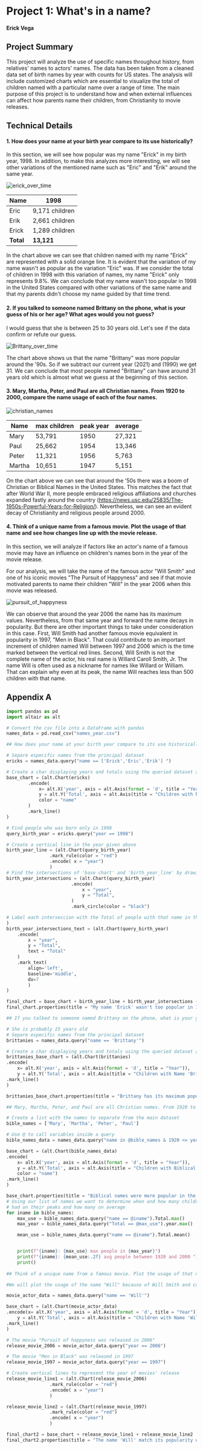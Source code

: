# Project 1: What's in a name?

__Erick Vega__

## Project Summary

This project will analyze the use of specific names throughout history, from relatives' names to actors' names. The data has been taken from a cleaned data set of birth names by year with counts for US states. The analysis will include customized charts which are essential to visualize the total of children named with a particular name over a  range of time. The main purpose of this project is to understand how and when external influences can affect how parents name their children, from Christianity to movie releases.

## Technical Details

#### 1. How does your name at your birth year compare to its use historically?

In this section, we will see how popular was my name "Erick" in my birth year, 1998. In addition, to make this analyzes more interesting, we will see other variations of the mentioned name such as "Eric" and "Erik" around the same year.

![erick_over_time](ericks.png)

 
|Name | 1998   |
|---|---------|
|Eric | 9,171 children|
|Erik | 2,661 children|
|Erick | 1,289 children|
|__Total__|__13,121__|
In the chart above we can see that children named with my name "Erick" are represented with a solid orange line. It is evident that the variation of my name wasn't as popular as the variation "Eric" was. If we consider the total of children in 1998 with this variation of names, my name "Erick" only represents 9.8%. We can conclude that my name wasn't too popular in 1998 in the United States compared with other variations of the same name and that my parents didn't choose my name guided by that time trend.


#### 2. If you talked to someone named Brittany on the phone, what is your guess of his or her age? What ages would you not guess?

I would guess that she is between 25 to 30 years old. Let's see if the data confirm or refute our guess.

![Brittany_over_time](brittanies.png)

The chart above shows us that the name "Brittany" was more popular around the '90s. So if we subtract our current year (2021) and (1990) we get 31. We can conclude that most people named "Brittany" can have around 31 years old which is almost what we guess at the beginning of this section.

#### 3. Mary, Martha, Peter, and Paul are all Christian names. From 1920 to 2000, compare the name usage of each of the four names.

![christian_names](christian_names.png)

|Name | max children | peak year| average|
|---|---------|---------|---------|
|Mary | 53,791| 1950| 27,321 |
|Paul| 25,662| 1954 | 13,346 |
|Peter| 11,321| 1956 | 5,763 |
|Martha| 10,651| 1947 | 5,151|

On the chart above we can see that around the '50s there was a boom of Christian or Biblical Names in the United States. This matches the fact that after World War II, more people embraced religious affiliations and churches expanded fastly around the country (https://news.usc.edu/25835/The-1950s-Powerful-Years-for-Religion/). Nevertheless, we can see an evident decay of Christianity and religious people around 2000.

#### 4. Think of a unique name from a famous movie. Plot the usage of that name and see how changes line up with the movie release.

In this section, we will analyze if factors like an actor's name of a famous movie may have an influence on children's names born in the year of the movie release. 

For our analysis, we will take the name of the famous actor "Will Smith" and one of his iconic movies "The Pursuit of Happyness" and see if that movie motivated parents to name their children "Will" in the year 2006 when this movie was released.

![pursuit_of_happyness](will_pursuit_of_happyness.png)

We can observe that around the year 2006 the name has its maximum values. Nevertheless, from that same year and forward the name decays in popularity. But there are other important things to take under consideration in this case. First, Will Smith had another famous movie equivalent in popularity in 1997, "Men in Black". That could contribute to an important increment of children named Will between 1997 and 2006 which is the time marked between the vertical red lines. Second, Will Smith is not the complete name of the actor, his real name is Willard Caroll Smith, Jr. The name Will is often used as a nickname for names like Willard or William. That can explain why even at its peak, the name Will reaches less than 500 children with that name.

## Appendix A

```python
import pandas as pd
import altair as alt

# Convert the csv file into a DataFrame with pandas
names_data = pd.read_csv("names_year.csv")

## How does your name at your birth year compare to its use historically?

# Separe especific names from the principal dataset
ericks = names_data.query("name == ['Erick','Eric','Erik'] ")

# Create a char displaying years and totals using the queried dataset above
base_chart = (alt.Chart(ericks)
        .encode(
            x= alt.X('year', axis = alt.Axis(format = 'd', title = "Year")), 
            y = alt.Y('Total', axis = alt.Axis(title = "Children with Name 'Erick' & variations")),
            color = "name"
        )
        .mark_line()
)

# Find people who was born only in 1998
query_birth_year = ericks.query("year == 1998")

# Create a vertical line in the year given above
birth_year_line = (alt.Chart(query_birth_year)
                .mark_rule(color = "red")
                .encode( x = "year")
                )
# Find the intersections of 'base chart' and 'birth_year_line' by drawing points
birth_year_intersections = (alt.Chart(query_birth_year)
                        .encode(
                            x = "year",
                            y = "Total",
                        )
                        .mark_circle(color = "black")

# Label each interseccion with the Total of people with that name in the given year                      
)
birth_year_intersections_text = (alt.Chart(query_birth_year)
    .encode(
        x = "year",
        y = "Total",
        text = "Total"
    )
    .mark_text(
        align='left',
        baseline='middle',
        dx=7
        )
)

final_chart = base_chart + birth_year_line + birth_year_intersections + birth_year_intersections_text
final_chart.properties(title = "My name 'Erick' wasn't too popular in 1998",)

## If you talked to someone named Brittany on the phone, what is your guess of his or her age? What ages would you not guess?

# She is probably 25 years old
# Separe especific names from the principal dataset
brittanies = names_data.query("name == 'Brittany'")

# Create a char displaying years and totals using the queried dataset above
brittanies_base_chart = (alt.Chart(brittanies)
.encode( 
    x= alt.X('year', axis = alt.Axis(format = 'd', title = "Year")), 
    y = alt.Y('Total', axis = alt.Axis(title = "Children with Name 'Brittany'")))
.mark_line()
)

brittanies_base_chart.properties(title = "Brittany has its maximum popularity in 1990")

## Mary, Martha, Peter, and Paul are all Christian names. From 1920 to 2000, compare the name usage of each of the four names.

# Create a list with the names to separate from the main dataset
bible_names = ['Mary', 'Martha', 'Peter', 'Paul']

# Use @ to call variables inside a query
bible_names_data = names_data.query("name in @bible_names & 1920 <= year <= 2000")

base_chart = (alt.Chart(bible_names_data)
.encode(
    x= alt.X('year', axis = alt.Axis(format = 'd', title = "Year")), 
    y = alt.Y('Total', axis = alt.Axis(title = "Children with Biblical Name")),
    color = "name")
.mark_line()
)

base_chart.properties(title = "Biblical names were more popular in the 50's")
# Using our list of names we want to determine when and how many children each name
# had on their peaks and how many on average
for iname in bible_names:
    max_use = bible_names_data.query("name == @iname").Total.max()
    max_year = bible_names_data.query("Total == @max_use").year.max()

    mean_use = bible_names_data.query("name == @iname").Total.mean()


    print(f"{iname}: {max_use} max people in {max_year}")    
    print(f"{iname}: {mean_use:.2f} avg people between 1920 and 2000 ")
    print()
    
## Think of a unique name from a famous movie. Plot the usage of that name and see how changes line up with the movie release.

#We will plot the usage of the name "Will" because of Will Smith and compare with his iconic movie "The Pursuit of Happyness" which was released in 2006.

movie_actor_data = names_data.query("name == 'Will'")

base_chart = (alt.Chart(movie_actor_data)
.encode(x= alt.X('year', axis = alt.Axis(format = 'd', title = "Year")), 
    y = alt.Y('Total', axis = alt.Axis(title = "Children with Name 'Will'")))
.mark_line()
)

# The movie "Pursuit of happyness was released in 2006"
release_movie_2006 = movie_actor_data.query("year == 2006")

# The movie "Men in Black" was released in 1997
release_movie_1997 = movie_actor_data.query("year == 1997")

# Create vertical lines to represent the year of movies' release
release_movie_line1 = (alt.Chart(release_movie_2006)
                .mark_rule(color = "red")
                .encode( x = "year")
                )

release_movie_line2 = (alt.Chart(release_movie_1997)
                .mark_rule(color = "red")
                .encode( x = "year")
                )

final_chart2 = base_chart + release_movie_line1 + release_movie_line2
final_chart2.properties(title = "The name 'Will' match its popularity with the movie 'The Pursuit of Happyness' ")
```

